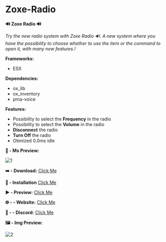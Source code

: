 # Zoxe-Radio

**🔊 Zoxe Radio 🔊**

_Try the new radio system with Zoxe Radio 🔊. A new system where you have the possibility to choose whether to use the item or the command to open it, with many new features.!_

**Frameworks:**

-   ESX

**Dependencies:**

-   ox_lib
-   ox_inventory
-   pma-voice

**Features:**

-   Possibility to select the **Frequency** in the radio
-   Possibility to select the **Volume** in the radio
-   **Disconnect** the radio
-   **Turn Off** the radio
-   Otimized 0.0ms idle

**🔢 - Ms Preview:**

![1](https://media.discordapp.net/attachments/1093830147477610587/1162746193403715684/img.png)

**➡️ - Download:**
[Click Me](https://github.com/anosmus/Zoxe-Radio)

**📒 - Installation**
[Click Me](https://zoxe-development.gitbook.io/zoxe-development/)

**▶️ - Preview:**
[Click Me](https://youtu.be/)



**🌐 -  - Website:**
[Click Me](https://anosmus.github.io/Zoxe-Home/)

**🔗 -  - Discord:**
[Click Me](https://discord.gg/avJYpPCfuG)




**🖼️ - Img Preview:**

![2](https://media.discordapp.net/attachments/1093830147477610587/1162519463619465256/img.png)
